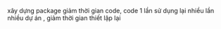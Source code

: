xây dựng package giảm thời gian code, code 1 lần sử dụng lại nhiều lần nhiều dự án , giảm thời gian thiết lập lại  